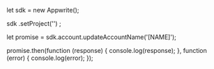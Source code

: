 let sdk = new Appwrite();

sdk
    .setProject('')
;

let promise = sdk.account.updateAccountName('[NAME]');

promise.then(function (response) {
    console.log(response);
}, function (error) {
    console.log(error);
});
